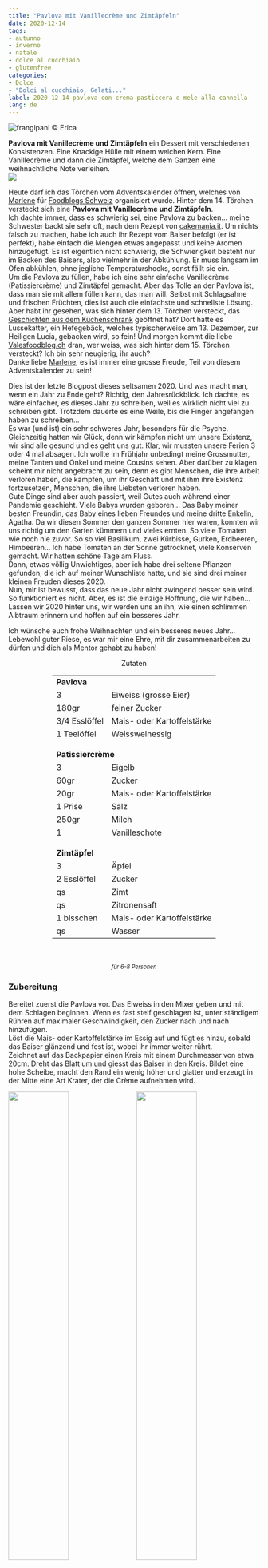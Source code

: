 ```yaml
---
title: "Pavlova mit Vanillecrème und Zimtäpfeln"
date: 2020-12-14
tags:
- autunno
- inverno
- natale
- dolce al cucchiaio
- glutenfree
categories:
- Dolce
- "Dolci al cucchiaio, Gelati..."
label: 2020-12-14-pavlova-con-crema-pasticcera-e-mele-alla-cannella
lang: de
---
```

![](../2020-12-14-pavlova-con-crema-pasticcera-e-mele-alla-cannella/header.jpeg "frangipani © Erica")

**Pavlova mit Vanillecrème und Zimtäpfeln** ein Dessert mit verschiedenen Konsistenzen. Eine Knackige Hülle mit einem weichen Kern. Eine Vanillecrème und dann die Zimtäpfel, welche dem Ganzen eine weihnachtliche Note verleihen.
<br />
<a href="https://www.foodblogs-schweiz.ch/foodblogs-schweiz-adventskalender-2020/" target="_blank" rel="noreferrer noopener">
<img src="https://www.foodblogs-schweiz.ch/wp-content/uploads/2020/10/Challenge-Banner-1.png" class="wp-image-452 ignore-gallery-item"></a>

Heute darf ich das Törchen vom Adventskalender öffnen, welches von <a href="https://marlenessweetthings.ch" target="_blank">Marlene</a> für <a href="https://www.foodblogs-schweiz.ch" target="_blank">Foodblogs Schweiz</a> organisiert wurde. Hinter dem 14. Törchen versteckt sich eine **Pavlova mit Vanillecrème und Zimtäpfeln**.
<br />
Ich dachte immer, dass es schwierig sei, eine Pavlova zu backen... meine Schwester backt sie sehr oft, nach dem Rezept von <a href="https://www.cakemania.it/ricette/pavlova/" target="_blank">cakemania.it</a>. Um nichts falsch zu machen, habe ich auch ihr Rezept vom Baiser befolgt (er ist perfekt), habe einfach die Mengen etwas angepasst und keine Aromen hinzugefügt. Es ist eigentlich nicht schwierig, die Schwierigkeit besteht nur im Backen des Baisers, also vielmehr in der Abkühlung. Er muss langsam im Ofen abkühlen, ohne jegliche Temperaturshocks, sonst fällt sie ein.
<br />
Um die Pavlova zu füllen, habe ich eine sehr einfache Vanillecrème (Patissiercrème) und Zimtäpfel gemacht. Aber das Tolle an der Pavlova ist, dass man sie mit allem füllen kann, das man will. Selbst mit Schlagsahne und frischen Früchten, dies ist auch die einfachste und schnellste Lösung.
<br />
Aber habt ihr gesehen, was sich hinter dem 13. Törchen versteckt, das <a href="https://www.geschichtenausdemkuechenschrank.ch/2020/12/13/lussekatter-schwedisches-hefegebäck-mit-safran/" target="_blank">Geschichten aus dem Küchenschrank</a> geöffnet hat? Dort hatte es Lussekatter, ein Hefegebäck, welches typischerweise am 13. Dezember, zur Heiligen Lucia, gebacken wird, so fein! Und morgen kommt die liebe <a href="https://www.valesfoodblog.ch" target="_blank">Valesfoodblog.ch</a> dran, wer weiss, was sich hinter dem 15. Törchen versteckt? Ich bin sehr neugierig, ihr auch?
<br />
Danke liebe <a href="https://marlenessweetthings.ch" target="_blank">Marlene</a>, es ist immer eine grosse Freude, Teil von diesem Adventskalender zu sein!

Dies ist der letzte Blogpost dieses seltsamen 2020. Und was macht man, wenn ein Jahr zu Ende geht? Richtig, den Jahresrückblick. Ich dachte, es wäre einfacher, es dieses Jahr zu schreiben, weil es wirklich nicht viel zu schreiben gibt. Trotzdem dauerte es eine Weile, bis die Finger angefangen haben zu schreiben...
<br />
Es war (und ist) ein sehr schweres Jahr, besonders für die Psyche. Gleichzeitig hatten wir Glück, denn wir kämpfen nicht um unsere Existenz, wir sind alle gesund und es geht uns gut. Klar, wir mussten unsere Ferien 3 oder 4 mal absagen. Ich wollte im Frühjahr unbedingt meine Grossmutter, meine Tanten und Onkel und meine Cousins ​​sehen. Aber darüber zu klagen scheint mir nicht angebracht zu sein, denn es gibt Menschen, die ihre Arbeit verloren haben, die kämpfen, um ihr Geschäft und mit ihm ihre Existenz fortzusetzen, Menschen, die ihre Liebsten verloren haben.
<br />
Gute Dinge sind aber auch passiert, weil Gutes auch während einer Pandemie geschieht. Viele Babys wurden geboren... Das Baby meiner besten Freundin, das Baby eines lieben Freundes und meine dritte Enkelin, Agatha. Da wir diesen Sommer den ganzen Sommer hier waren, konnten wir uns richtig um den Garten kümmern und vieles ernten. So viele Tomaten wie noch nie zuvor. So so viel Basilikum, zwei Kürbisse, Gurken, Erdbeeren, Himbeeren... Ich habe Tomaten an der Sonne getrocknet, viele Konserven gemacht. Wir hatten schöne Tage am Fluss.
<br />
Dann, etwas völlig Unwichtiges, aber ich habe drei seltene Pflanzen gefunden, die ich auf meiner Wunschliste hatte, und sie sind drei meiner kleinen Freuden dieses 2020.
<br />
Nun, mir ist bewusst, dass das neue Jahr nicht zwingend besser sein wird. So funktioniert es nicht. Aber, es ist die einzige Hoffnung, die wir haben... Lassen wir 2020 hinter uns, wir werden uns an ihn, wie einen schlimmen Albtraum erinnern und hoffen auf ein besseres Jahr.

Ich wünsche euch frohe Weihnachten und ein besseres neues Jahr... Lebewohl guter Riese, es war mir eine Ehre, mit dir zusammenarbeiten zu dürfen und dich als Mentor gehabt zu haben!

<div id="wrapper" style="text-align: center">
  <div id="yourdiv" style="display: inline-block;">
    <div class="ingredients" itemscope itemtype="http://schema.org/Recipe">
      <span itemprop="name" style="display:none;">Pavlova mit Vanillecrème und Zimtäpfeln</span>
      <span itemprop="recipeCategory" style="display:none;">Süsses</span>
      <img itemprop="image" style="display:none;" class="ignore-gallery-item" src="../2020-12-14-pavlova-con-crema-pasticcera-e-mele-alla-cannella/header.jpeg"/>
      <span itemprop="author" style="display:none;">Erica Raiano</span>
      <span itemprop="description" style="display:none;">Pavlova mit Vanillecrème und Zimtäpfeln ein Dessert mit verschiedenen Konsistenzen. Eine Knackige Hülle mit einem weichen Kern. Eine Vanillecrème und dann die Zimtäpfel, welche dem Ganzen eine weihnachtliche Note verleihen.</span>
      <div class="ingredients-title">Zutaten</div>
      <table>
        <tbody>
          <tr>
            <td colspan="2"><b>Pavlova</b></td>
          </tr>      
          <tr itemprop="recipeIngredient">        
            <td>3</td>
            <td>Eiweiss (grosse Eier)</td>
          </tr>
          <tr itemprop="recipeIngredient">
            <td>180gr</td>
            <td>feiner Zucker</td>
          </tr>
          <tr itemprop="recipeIngredient">
            <td>3/4 Esslöffel</td>
            <td>Mais- oder Kartoffelstärke</td>
          </tr>
          <tr itemprop="recipeIngredient">
            <td>1 Teelöffel</td>
            <td>Weissweinessig</td>
          </tr>
          <tr style="height: 15px;"></tr>
          <tr>
            <td colspan="2"><b>Patissiercrème</b></td>
          </tr>
          <tr itemprop="recipeIngredient">
            <td>3</td>
            <td>Eigelb</td>
          </tr>
          <tr itemprop="recipeIngredient">      
            <td>60gr</td>
            <td>Zucker</td>
          </tr>
          <tr itemprop="recipeIngredient">
            <td>20gr</td>
            <td>Mais- oder Kartoffelstärke</td>
          </tr>
          <tr itemprop="recipeIngredient">
            <td>1 Prise</td>
            <td>Salz</td>
          </tr>
          <tr itemprop="recipeIngredient">
            <td>250gr</td>
            <td>Milch</td>
          </tr>
          <tr itemprop="recipeIngredient">
            <td>1</td>
            <td>Vanilleschote</td>
          </tr>
          <tr style="height: 15px;"></tr>
          <tr>          
            <td colspan="2"><b>Zimtäpfel</b></td>
          </tr>
          <tr itemprop="recipeIngredient">
            <td>3</td>
            <td>Äpfel</td>
          </tr>
          <tr itemprop="recipeIngredient">
            <td>2 Esslöffel</td>
            <td>Zucker</td>
          </tr>
          <tr itemprop="recipeIngredient">
            <td>qs</td>
            <td>Zimt</td>
          </tr>
          <tr itemprop="recipeIngredient">
            <td>qs</td>
            <td>Zitronensaft</td>
          </tr>
          <tr itemprop="recipeIngredient">
            <td>1 bisschen</td>
            <td>Mais- oder Kartoffelstärke</td>
          </tr>
          <tr itemprop="recipeIngredient">
            <td>qs</td>
            <td>Wasser</td>
          </tr>
        </tbody>
      </table>
      <br></br>
      <i class="pull-right" style="font-size: 80%;" itemprop="recipeYield">für 6-8 Personen</i>
    </div>
  </div>
</div>


<h3>
  <font color="grey">
    <i class="fa fa-cogs"></i>
  </font> Zubereitung
</h3>

Bereitet zuerst die Pavlova vor. Das Eiweiss in den Mixer geben und mit dem Schlagen beginnen. Wenn es fast steif geschlagen ist, unter ständigem Rühren auf maximaler Geschwindigkeit, den Zucker nach und nach hinzufügen.
<br />
Löst die Mais- oder Kartoffelstärke im Essig auf und fügt es hinzu, sobald das Baiser glänzend und fest ist, wobei ihr immer weiter rührt.
<br />
Zeichnet auf das Backpapier einen Kreis mit einem Durchmesser von etwa 20cm. Dreht das Blatt um und giesst das Baiser in den Kreis. Bildet eine hohe Scheibe, macht den Rand ein wenig höher und glatter und erzeugt in der Mitte eine Art Krater, der die Crème aufnehmen wird.
<p>
  <div style="width: 100%; margin-bottom: 0">
    <img style="float: left; width: 49%; margin-right: 1%" src="../2020-12-14-pavlova-con-crema-pasticcera-e-mele-alla-cannella/meringa.jpeg" alt="" title="frangipani © Erica" />
    <img style="float: left; width: 49%; margin-left: 1%" src="../2020-12-14-pavlova-con-crema-pasticcera-e-mele-alla-cannella/teglia.jpeg" alt="" title="frangipani © Erica" />
    <div style="clear: both"></div>
  </div>
</p>

Schiebt die Pavlova im vorgeheizten Ofen bei 160°C Umluft, senkt die Temperatur nach 10 Minuten auf 150°C und backt sie für weitere 40-50 Minuten. Während dem Backen, den Ofen auf keinen Fall öffnen. Nach dem Backen, die Pavlova im leicht geöffneten Ofen abkühlen lassen.
![](../2020-12-14-pavlova-con-crema-pasticcera-e-mele-alla-cannella/pavlova.jpeg "frangipani © Erica")

Während die Pavlova backt, bereitet die Vanillecrème (Patissiercrème) vor. Mischt in einer Schüssel das Eigelb mit dem Zucker und der Stärke, bis ihr eine schöne glatte Mischung habt. Die Milch mit der zuvor geöffneten Vanilleschote zum Kochen bringen, dann unter ständigem Rühren, die kochende Milch zum Eigelbgemisch giessen. Gut rühren und alles zurück in den Topf giessen und bei mässiger Temperatur und unter ständigem Rühren köcheln lassen, bis es eingedickt ist. Die Crème in eine Schüssel geben, mit Frischhaltefolie abdecken und abkühlen lassen.
![](../2020-12-14-pavlova-con-crema-pasticcera-e-mele-alla-cannella/pasticcera.jpeg "frangipani © Erica")

Der letzte Teil sind die Zimtäpfel... Ihr könnt sie zubereiten und abkühlen lassen oder im letzten Moment zubereiten und als heissen Bestandteil des Desserts servieren... Also schält die Äpfel, entfernt das Kerngehäuse und schneidet sie in Scheiben/Schnitze. In einen Topf mit Zucker, Zitronensaft, Zimt (Pulver oder Stange), Stärke und etwas Wasser geben. Einige Minuten bei mittlerer Temperatur köcheln lassen, die Äpfel sollten leicht weich werden, aber knackig bleiben. Wenn nötig, gebt noch etwas Wasser dazu, es sollte ein wenig Sauce geben...
![](../2020-12-14-pavlova-con-crema-pasticcera-e-mele-alla-cannella/mele.jpeg "frangipani © Erica")

Legt die Pavlova auf eine Servierplatte, verteilt die Vanillecrème im Krater (rührt sie zuerst ein wenig um, um sie geschmeidiger zu machen) und toppt das Ganze mit den Zimtäpfeln... servieren und sofort geniessen!

<p>
  <div style="width: 100%; margin-bottom: 0">
    <img style="float: left; width: 49%; margin-right: 1%" src="../2020-12-14-pavlova-con-crema-pasticcera-e-mele-alla-cannella/risultato1.jpeg" alt="" title="frangipani © Erica" />
    <img style="float: left; width: 49%; margin-left: 1%" src="../2020-12-14-pavlova-con-crema-pasticcera-e-mele-alla-cannella/risultato2.jpeg" alt="" title="frangipani © Erica" />
    <div style="clear: both"></div>
  </div>
</p>

![](../2020-12-14-pavlova-con-crema-pasticcera-e-mele-alla-cannella/risultato3.jpeg "frangipani © Erica")

<p>
  <div style="width: 100%; margin-bottom: 0">
    <img style="float: left; width: 49%; margin-right: 1%" src="../2020-12-14-pavlova-con-crema-pasticcera-e-mele-alla-cannella/risultato4.jpeg" alt="" title="frangipani © Erica" />
    <img style="float: left; width: 49%; margin-left: 1%" src="../2020-12-14-pavlova-con-crema-pasticcera-e-mele-alla-cannella/risultato5.jpeg" alt="" title="frangipani © Erica" />
    <div style="clear: both"></div>
  </div>
</p>

<p>
  <div style="width: 100%; margin-bottom: 0">
    <img style="float: left; width: 49%; margin-right: 1%" src="../2020-12-14-pavlova-con-crema-pasticcera-e-mele-alla-cannella/risultato6.jpeg" alt="" title="frangipani © Erica" />
    <img style="float: left; width: 49%; margin-left: 1%" src="../2020-12-14-pavlova-con-crema-pasticcera-e-mele-alla-cannella/risultato7.jpeg" alt="" title="frangipani © Erica" />
    <div style="clear: both"></div>
  </div>
</p>

![](../2020-12-14-pavlova-con-crema-pasticcera-e-mele-alla-cannella/risultato8.jpeg "frangipani © Erica")

<p>
  <div style="width: 100%; margin-bottom: 0">
    <img style="float: left; width: 49%; margin-right: 1%" src="../2020-12-14-pavlova-con-crema-pasticcera-e-mele-alla-cannella/risultato9.jpeg" alt="" title="frangipani © Erica" />
    <img style="float: left; width: 49%; margin-left: 1%" src="../2020-12-14-pavlova-con-crema-pasticcera-e-mele-alla-cannella/risultato10.jpeg" alt="" title="frangipani © Erica" />
    <div style="clear: both"></div>
  </div>
</p>

<p>
  <div style="width: 100%; margin-bottom: 0">
    <img style="float: left; width: 49%; margin-right: 1%" src="../2020-12-14-pavlova-con-crema-pasticcera-e-mele-alla-cannella/risultato11.jpeg" alt="" title="frangipani © Erica" />
    <img style="float: left; width: 49%; margin-left: 1%" src="../2020-12-14-pavlova-con-crema-pasticcera-e-mele-alla-cannella/risultato12.jpeg" alt="" title="frangipani © Erica" />
    <div style="clear: both"></div>
  </div>
</p>

![](../2020-12-14-pavlova-con-crema-pasticcera-e-mele-alla-cannella/risultato13.jpeg "frangipani © Erica")

<p>
  <div style="width: 100%; margin-bottom: 0">
    <img style="float: left; width: 49%; margin-right: 1%" src="../2020-12-14-pavlova-con-crema-pasticcera-e-mele-alla-cannella/risultato14.jpeg" alt="" title="frangipani © Erica" />
    <img style="float: left; width: 49%; margin-left: 1%" src="../2020-12-14-pavlova-con-crema-pasticcera-e-mele-alla-cannella/risultato15.jpeg" alt="" title="frangipani © Erica" />
    <div style="clear: both"></div>
  </div>
</p>

<h4>Buon appetito
  <font color="red">
    <i class="fa fa-smile-o"></i>
  </font>
</h4>